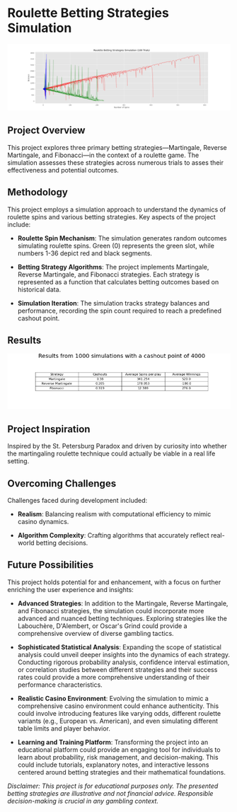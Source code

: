 # Roulette Betting Strategies Simulation

![Roulette Strategies](Roulette_Martingale/Roulette_Strategies_Grouped_Balances.png)

## Project Overview

This project explores three primary betting strategies—Martingale, Reverse Martingale, and Fibonacci—in the context of a roulette game. The simulation assesses these strategies across numerous trials to asses their effectiveness and potential outcomes.

## Methodology

This project employs a simulation approach to understand the dynamics of roulette spins and various betting strategies. Key aspects of the project include:

- **Roulette Spin Mechanism**: The simulation generates random outcomes simulating roulette spins. Green (0) represents the green slot, while numbers 1-36 depict red and black segments.

- **Betting Strategy Algorithms**: The project implements Martingale, Reverse Martingale, and Fibonacci strategies. Each strategy is represented as a function that calculates betting outcomes based on historical data.

- **Simulation Iteration**: The simulation tracks strategy balances and performance, recording the spin count required to reach a predefined cashout point.

## Results


![Roulette Strategies](Roulette_Martingale/Table.png)


## Project Inspiration

Inspired by the St. Petersburg Paradox and driven by curiosity into whether the martingaling roulette technique could actually be viable in a real life setting.

## Overcoming Challenges

Challenges faced during development included:

- **Realism**: Balancing realism with computational efficiency to mimic casino dynamics.

- **Algorithm Complexity**: Crafting algorithms that accurately reflect real-world betting decisions.


## Future Possibilities

This project holds potential for and enhancement, with a focus on further enriching the user experience and insights:

- **Advanced Strategies**: In addition to the Martingale, Reverse Martingale, and Fibonacci strategies, the simulation could incorporate more advanced and nuanced betting techniques. Exploring strategies like the Labouchère, D'Alembert, or Oscar's Grind could provide a comprehensive overview of diverse gambling tactics.

- **Sophisticated Statistical Analysis**: Expanding the scope of statistical analysis could unveil deeper insights into the dynamics of each strategy. Conducting rigorous probability analysis, confidence interval estimation, or correlation studies between different strategies and their success rates could provide a more comprehensive understanding of their performance characteristics.

- **Realistic Casino Environment**: Evolving the simulation to mimic a comprehensive casino environment could enhance authenticity. This could involve introducing features like varying odds, different roulette variants (e.g., European vs. American), and even simulating different table limits and player behavior.

- **Learning and Training Platform**: Transforming the project into an educational platform could provide an engaging tool for individuals to learn about probability, risk management, and decision-making. This could include tutorials, explanatory notes, and interactive lessons centered around betting strategies and their mathematical foundations.




*Disclaimer: This project is for educational purposes only. The presented betting strategies are illustrative and not financial advice. Responsible decision-making is crucial in any gambling context.*



